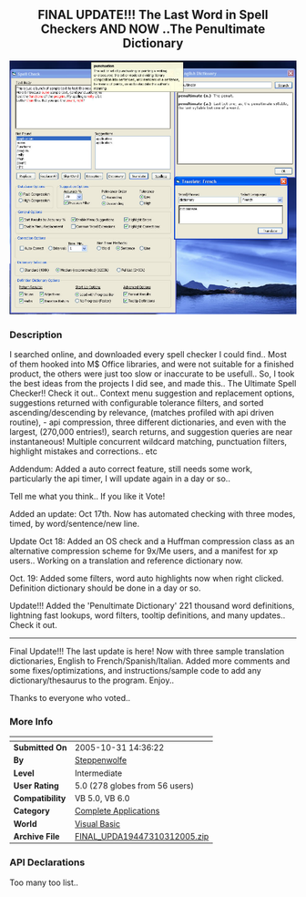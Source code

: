 ﻿<div align="center">

## FINAL UPDATE\!\!\! The Last Word in Spell Checkers AND NOW \.\.The Penultimate Dictionary

<img src="PIC20051031173795748.jpg">
</div>

### Description

I searched online, and downloaded every spell checker I could find.. Most of them hooked into M$ Office libraries, and were not suitable for a finished product, the others were just too slow or inaccurate to be usefull.. So, I took the best ideas from the projects I did see, and made this.. The Ultimate Spell Checker!! Check it out.. Context menu suggestion and replacement options, suggestions returned with configurable tolerance filters, and sorted ascending/descending by relevance, (matches profiled with api driven routine), - api compression, three different dictionaries, and even with the largest, (270,000 entries!), search returns, and suggestion queries are near instantaneous! Multiple concurrent wildcard matching, punctuation filters, highlight mistakes and corrections.. etc

Addendum: Added a auto correct feature, still needs some work, particularly the api timer, I will update again in a day or so..

Tell me what you think.. If you like it Vote!

Added an update: Oct 17th. Now has automated checking with three modes, timed, by word/sentence/new line.

Update Oct 18: Added an OS check and a Huffman compression class as an alternative compression scheme for 9x/Me users, and a manifest for xp users.. Working on a translation and reference dictionary now.

Oct. 19: Added some filters, word auto highlights now when right clicked. Definition dictionary should be done in a day or so.

Update!!! Added the 'Penultimate Dictionary' 221 thousand word definitions, lightning fast lookups, word filters, tooltip definitions, and many updates.. Check it out.

----

Final Update!!! The last update is here! Now with three sample translation dictionaries, English to French/Spanish/Italian. Added more comments and some fixes/optimizations, and instructions/sample code to add any dictionary/thesaurus to the program. Enjoy..

Thanks to everyone who voted..
 
### More Info
 


<span>             |<span>
---                |---
**Submitted On**   |2005-10-31 14:36:22
**By**             |[Steppenwolfe](https://github.com/Planet-Source-Code/PSCIndex/blob/master/ByAuthor/steppenwolfe.md)
**Level**          |Intermediate
**User Rating**    |5.0 (278 globes from 56 users)
**Compatibility**  |VB 5\.0, VB 6\.0
**Category**       |[Complete Applications](https://github.com/Planet-Source-Code/PSCIndex/blob/master/ByCategory/complete-applications__1-27.md)
**World**          |[Visual Basic](https://github.com/Planet-Source-Code/PSCIndex/blob/master/ByWorld/visual-basic.md)
**Archive File**   |[FINAL\_UPDA19447310312005\.zip](https://github.com/Planet-Source-Code/steppenwolfe-final-update-the-last-word-in-spell-checkers-and-now-the-penultimate-dictiona__1-62915/archive/master.zip)

### API Declarations

Too many too list..





